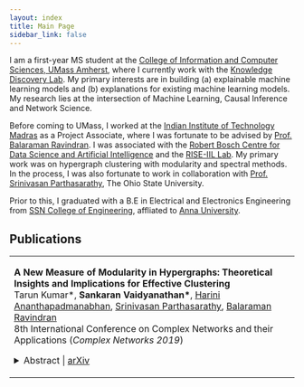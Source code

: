 ```yaml
---
layout: index
title: Main Page
sidebar_link: false
---
```


I am a first-year MS student at the [College of Information and Computer Sciences, UMass Amherst](https://www.cics.umass.edu/), where I currently work with the [Knowledge Discovery Lab](https://groups.cs.umass.edu/kdl/). My primary interests are in building (a) explainable machine learning models and (b) explanations for existing machine learning models. My research lies at the intersection of Machine Learning, Causal Inference and Network Science.

Before coming to UMass, I worked at the [Indian Institute of Technology Madras](https://www.iitm.ac.in/) as a Project Associate, where I was fortunate to be advised by [Prof. Balaraman Ravindran](https://www.cse.iitm.ac.in/~ravi/). I was associated with the [Robert Bosch Centre for Data Science and Artificial Intelligence](https://rbc-dsai.iitm.ac.in/) and the [RISE-IIL Lab](https://rise-iil.github.io). My primary work was on hypergraph clustering with modularity and spectral methods. In the process, I was also fortunate to work in collaboration with [Prof. Srinivasan Parthasarathy](http://web.cse.ohio-state.edu/~parthasarathy.2/), The Ohio State University.

Prior to this, I graduated with a B.E in Electrical and Electronics Engineering from [SSN College of Engineering](http://www.ssn.edu.in/), affliated to [Anna University](https://www.annauniv.edu/).

## Publications

<table width="100%" align="center" border="0" cellspacing="0" cellpadding="20">
   <tr>
     <td valign="top" width="85%">
          <p>
              <paper><b>A New Measure of Modularity in Hypergraphs: Theoretical Insights and Implications for Effective          Clustering</b></paper>
              <br>
              Tarun Kumar*, 
              <b>Sankaran Vaidyanathan*</b>, 
              <a href='https://www.linkedin.com/in/harinianantha/'>Harini Ananthapadmanabhan</a>,  
              <a href='http://web.cse.ohio-state.edu/~parthasarathy.2/'>Srinivasan Parthasarathy</a>, 
              <a href='https://www.cse.iitm.ac.in/~ravi/'>Balaraman Ravindran</a>
              <br>
              8th International Conference on Complex Networks and their Applications (<i>Complex Networks 2019</i>)
              <!-- [<a href="">Arxiv</a>, <a href="">Code</a>] -->
              <details>
                <summary>Abstract | <a href="https://arxiv.org/abs/1812.10869">arXiv</a></summary>            
                  <p class="message">
                    Clustering on hypergraphs has been garnering increased attention with potential applications in network analysis, VLSI design and computer vision, among others. In this work, we generalize the framework of modularity maximization for clustering on hypergraphs. To this end, we introduce a hypergraph null model, analogous to the configuration model on undirected graphs, and a node-degree preserving reduction to work with this model. This is used to define a modularity function that can be maximized using the popular and fast Louvain algorithm. We additionally propose a refinement over this clustering, by reweighting cut hyperedges in an iterative fashion. The efficacy and efficiency of our methods are demonstrated on several real-world datasets.
                  </p>
              </details>
          </p>  
     </td>
   </tr>
</table>
